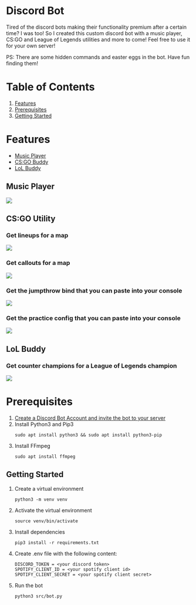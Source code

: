 # Discord Bot

Tired of the discord bots making their functionality premium after a certain time? I was too! So I created this custom
discord bot with a music player, CS:GO and League of Legends utilities and more to come! Feel free to use it for your
own server!

PS: There are some hidden commands and easter eggs in the bot. Have fun finding them!

# Table of Contents
1. [Features](#features) 
2. [Prerequisites](#prerequisites)
3. [Getting Started](#getting-started)

# Features
- [Music Player](#music-player)
- [CS:GO Buddy](#csgo-buddy)
- [LoL Buddy](#lol-buddy)

## Music Player
![](docs/img/cmd_play.png)

## CS:GO Utility

### Get lineups for a map
![](docs/img/cmd_lineups.png)

### Get callouts for a map
![](docs/img/cmd_callouts.png)

### Get the jumpthrow bind that you can paste into your console
![](docs/img/cmd_jumpthrow.png)

### Get the practice config that you can paste into your console
![](docs/img/cmd_practice.png)

## LoL Buddy

### Get counter champions for a League of Legends champion
![](docs/img/cmd_counter.png)


# Prerequisites
1. [Create a Discord Bot Account and invite the bot to your server](https://discordpy.readthedocs.io/en/stable/discord.html)
2. Install Python3 and Pip3
    ```
    sudo apt install python3 && sudo apt install python3-pip
    ```
3. Install FFmpeg
    ```
    sudo apt install ffmpeg
    ```

## Getting Started
1. Create a virtual environment
    ```
    python3 -m venv venv
    ```
2. Activate the virtual environment
    ```
    source venv/bin/activate
    ```
3. Install dependencies
    ```
    pip3 install -r requirements.txt
    ```
4. Create .env file with the following content:
    ```
    DISCORD_TOKEN = <your discord token>
    SPOTIFY_CLIENT_ID = <your spotify client id>
    SPOTIFY_CLIENT_SECRET = <your spotify client secret>
    ```
5. Run the bot
    ```
    python3 src/bot.py
    ```
